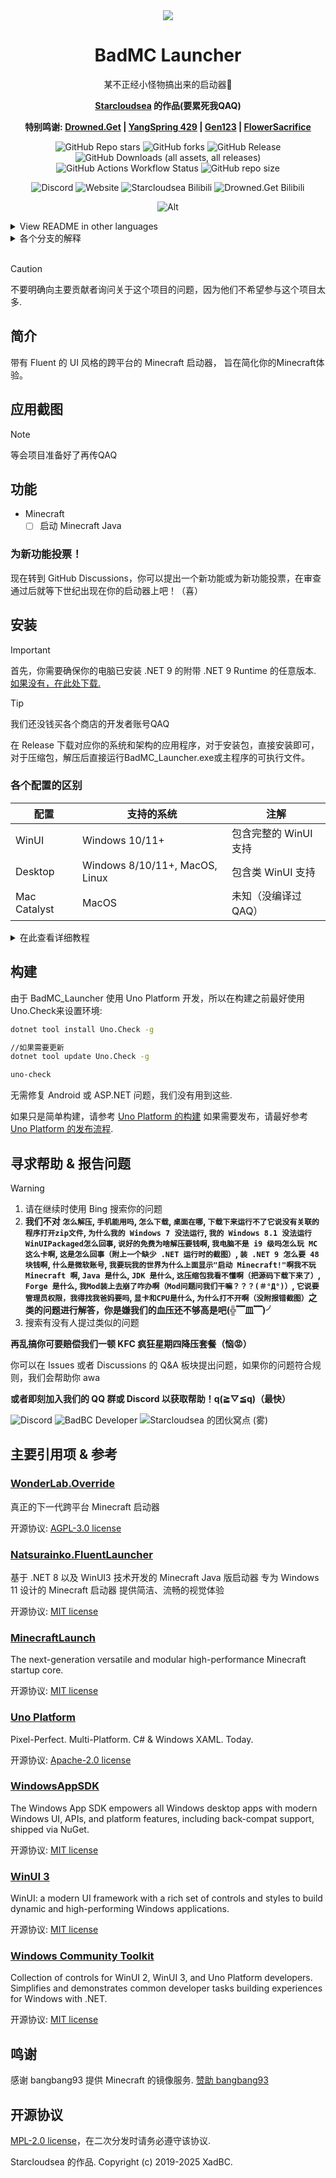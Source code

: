 <div align="center">

<img src="https://github.com/BadBC-Studio/BadMC_Launcher/blob/Release/BadMC_Launcher/Assets/Icons/appicon_full.png"/>

# BadMC Launcher

某不正经小怪物搞出来的启动器🤪

**[Starcloudsea](https://github.com/Starcloudsea) 的作品(要累死我QAQ)**

**特别鸣谢:
[Drowned.Get](https://github.com/DrownedGet) |
[YangSpring 429](https://github.com/YangSpring429) |
[Gen123](https://github.com/geenh) |
[FlowerSacrifice](https://github.com/FlowerSacrifice)**

![GitHub Repo stars](https://img.shields.io/github/stars/BadBC-Studio/BadMC_Launcher?style=for-the-badge&logo=github&logoColor=0077FF&labelColor=F3F3F3&color=0077ff)
![GitHub forks](https://img.shields.io/github/forks/BadBC-Studio/BadMC_Launcher?style=for-the-badge&logo=github&logoColor=0077FF&labelColor=F3F3F3&color=0077FF)
![GitHub Release](https://img.shields.io/github/v/release/BadBC-Studio/BadMC_Launcher?include_prereleases&sort=date&display_name=release&style=for-the-badge&logo=github&logoColor=0077FF&labelColor=f3f3f3&color=0077ff)
![GitHub Downloads (all assets, all releases)](https://img.shields.io/github/downloads/BadBC-Studio/BadMC_Launcher/total?style=for-the-badge&logo=github&logoColor=0077FF&labelColor=F3F3F3&color=0077FF)
![GitHub Actions Workflow Status](https://img.shields.io/github/actions/workflow/status/BadBC-Studio/BadMC-Launcher/ci.yml?branch=Release&style=for-the-badge&logo=github&logoColor=0077FF&labelColor=F3F3F3&color=0077FF)
![GitHub repo size](https://img.shields.io/github/repo-size/BadBC-Studio/BadMC_Launcher?style=for-the-badge&logo=github&logoColor=0077FF&labelColor=F3F3F3&color=0077FF)

![Discord](https://img.shields.io/discord/1025379148304240690?style=for-the-badge&logo=discord&logoColor=FF0000&label=Discord&labelColor=F3F3F3&color=FF0000&link=https%3A%2F%2Fdiscord.gg%2FjfZPPpC3Av)
![Website](https://img.shields.io/website?url=https%3A%2F%2FBadBC-Studio.github.io%2FBadMC_Launcher&style=for-the-badge&logo=Vite&logoColor=FF0000&label=Pages&labelColor=F3F3F3&color=FF0000&link=https%3A%2F%2FBadBC-Studio.github.io%2FBadMC_Launcher)
![Starcloudsea Bilibili](https://img.shields.io/badge/Bilibili-Starcloudsea-FF0000?style=for-the-badge&logo=bilibili&logoColor=FF0000&labelColor=F3F3F3&link=https%3A%2F%2Fspace.bilibili.com%2F2123349162)
![Drowned.Get Bilibili](https://img.shields.io/badge/Bilibili-Drowned.Get-FF0000?style=for-the-badge&logo=bilibili&logoColor=FF0000&labelColor=F3F3F3&link=https%3A%2F%2Fspace.bilibili.com%2F527675045)

![Alt](https://repobeats.axiom.co/api/embed/0b7fadbd7ecc0d0650374fded18845b77630e3a1.svg "Repobeats analytics image")
</div>

<details>
<summary> View README in other languages </summary>
<br/>

[**English**](https://github.com/BadBC-Studio/BadMC_Launcher/blob/Release/docs/README_enUS.md)

> Want to contribute more languages? Please try opening a new pull request.
<br/>
</details>

<details>
<summary> 各个分支的解释 </summary>
<br/>

### Release 分支

这个分支的内容用于正式版本，它接收的更新最稳定，也最晚收到更新。

但是根据Starcloudsea的更新速度来看你可能需要等待一个世纪才能等到一个更新(。・・。)（不是）

### Preview

更新较快的分支.

Drowned 分支的测试员（指每个更新分支在Drowned分支的启动器和 Drowned.Get~~（我被绑#……@&*！）~~ ）共同努力后发现这玩意也看不出什么 Bug 了之后直接通过 pr（不是那个 Pr！）直接变基到 Preview 分支的更新

由于更新较慢，所以在分支有更新时将编译一个新版本并发布到Release。

这个分支较为稳定，所以如果你想体验一下新功能，你可以试试这个（

### Drowned 分支

更新最快的分支.

为啥啥更新这么快？

因为溺尸不睡觉于是Starcloudsea就把Drowned.Get绑架过来当免费劳动力了（Drowned.et: w@！#@&（*/#……*&......）

在有一个新功能后Backup会打开一个拉取请求，这个拉取请求将把这个新功能变基到Drowne分支，GitHub将每周三检查提交，在发现新提交后将编译一个版本到Release.

### Backup:

讲个笑话，Starcloudsea 曾经用 Git 成功删除了它的整个解决方案......

所以这是它长的记性o(TヘTo) Backup分支的内容不会在Release出现，因为这个分支是为防止解决方案丢失而做的备份，可能能用，可能不能用（

没错，这个才是最最最新的分支！

但是你千万别把它在正式环境用啊Σ(っ °Д °;)っ 不过你可以在这个分支的提交记录中看见一堆 Starcloudsea 发癫发的东西（

<br/>
</details>
<br/>

> [!CAUTION]
> 不要明确向主要贡献者询问关于这个项目的问题，因为他们不希望参与这个项目太多.

## 简介

带有 Fluent 的 UI 风格的跨平台的 Minecraft 启动器，
旨在简化你的Minecraft体验。

## 应用截图
> [!NOTE]
> 等会项目准备好了再传QAQ

## 功能
- Minecraft
  - [ ] 启动 Minecraft Java

### 为新功能投票！

现在转到 GitHub Discussions，你可以提出一个新功能或为新功能投票，在审查通过后就等下世纪出现在你的启动器上吧！（喜）

## 安装

> [!IMPORTANT]
> 首先，你需要确保你的电脑已安装 .NET 9 的附带 .NET 9 Runtime 的任意版本.
> [如果没有，在此处下载.](https://dotnet.microsoft.com/zh-cn/download/dotnet/9.0)

> [!TIP]
> 我们还没钱买各个商店的开发者账号QAQ

在 Release 下载对应你的系统和架构的应用程序，对于安装包，直接安装即可，对于压缩包，解压后直接运行BadMC_Launcher.exe或主程序的可执行文件。

### 各个配置的区别

| 配置         | 支持的系统                     | 注解                  |
|--------------|--------------------------------|-----------------------|
| WinUI        | Windows 10/11+                 | 包含完整的 WinUI 支持 |
| Desktop      | Windows 8/10/11+, MacOS, Linux | 包含类 WinUI 支持     |
| Mac Catalyst | MacOS                          | 未知（没编译过QAQ）   |

<details>
<summary> 在此查看详细教程 </summary>
<br/>

### Windows

> 适用范围
>
> WinUI: Windows 10/11+
>
> Desktop: Windows 8/10/11+
>
> Arm64, x64, x86

安装包: `BadMC_Launcher.\<你的系统架构\>-WinUIPackaged.msix` `BadMC_Launcher.\<你的系统架构\>-DesktopWindows.exe`
下载后直接直接运行程序即可进入安装流程。

压缩包: `BadMC_Launcher.\<你的系统架构\>-WinUIUnpackaged.zip` `BadMC_Launcher.\<你的系统架构\>-DesktopWindows.zip`
下载后解压然后运行BadMC_Launcher.exe.（**这不是安装程序！**）

### macOS

> 适用范围
>
> 所有支持 .NET 9 和 Mac Catalyst 的 macOS（macOS 10.15+）
>
> Arm64, x64, x86

安装包: `BadMC_Launcher.\<你的系统架构\>-DesktopMacOS.dmg` `BadMC_Launcher.\<你的系统架构\>-MacCatalyst.pkg`
下载后直接直接运行程序即可进入安装流程.

压缩包: `BadMC_Launcher.\<你的系统架构\>-DesktopMacOS.zip` `BadMC_Launcher.\<你的系统架构\>-MacCatalyst.zip`
下载后解压然后运行BadMC_Launcher.app.（**这不是安装程序！**）

> [!IMPORTANT]
> 如果无法安装，请在终端运行这行命令.
> ```bash
> sudo spctl  --master-disable
> ```
> 然后打开`系统偏好设置 \> 隐私与安全性 \> 安全性`，点击`任何来源`.
> 这将允许MacOS从任何来源安装软件，你可以在设置将其关闭.
>
> 如果依然无法安装，请尝试在终端运行这行命令.
> sudo xattr -rd com.apple.quarantine \<你的dmg文件的路径，你可以直接将dmg文件拖到这里.\>
>
> 运行这些命令可能会要求你输入管理员密码已验证身份，不过注意，在你输入密码时，终端不会显示你的输入.

### Linux

> 适用范围
>
> 所有支持 .NET 9 的 Linux
>
> Arm64, x64, x86

安装包: `BadMC_Launcher.\<你的系统架构\>-DesktopLinux.snap`
下载后定位到安装包所在位置，使用snap安装BadMC_Launcher.
```bash
sudo snap install BadMC_Launcher.\<你的系统架构\>-DesktopLinux.snap --dangerous --classic
```

Snap应用商店:
直接在命令行输入这段命令以安装BadMC Launcher.
```bash
sudo snap install BadMC_Launcher
```

<br/>
</details>

## 构建

由于 BadMC_Launcher 使用 Uno Platform 开发，所以在构建之前最好使用Uno.Check来设置环境:

```bash
dotnet tool install Uno.Check -g

//如果需要更新
dotnet tool update Uno.Check -g

uno-check
```
无需修复 Android 或 ASP.NET 问题，我们没有用到这些.

如果只是简单构建，请参考 [Uno Platform 的构建](https://platform.uno/docs/articles/uno-development/building-uno-ui.html)
如果需要发布，请最好参考 [Uno Platform 的发布流程](https://platform.uno/docs/articles/uno-publishing-overview.html).

## 寻求帮助 & 报告问题

> [!WARNING]
> 1. 请在继续时使用 Bing 搜索你的问题
> 2. **我们不对 `怎么解压`, `手机能用吗`, `怎么下载`, `桌面在哪`, `下载下来运行不了它说没有关联的程序打开zip文件`, `为什么我的 Windows 7 没法运行`, `我的 Windows 8.1 没法运行WinUIPackaged怎么回事`, `说好的免费为啥解压要钱啊`, `我电脑不是 i9 级吗怎么玩 MC 这么卡啊`, `这是怎么回事（附上一个缺少 .NET 运行时的截图）`, `装 .NET 9 怎么要 48 块钱啊`, `什么是微软账号`, `我要玩我的世界为什么上面显示"启动 Minecraft!"啊我不玩 Minecraft 啊`, `Java 是什么`, `JDK 是什么`, `这压缩包我看不懂啊（把源码下载下来了）`, `Forge 是什么`, `我Mod装上去崩了咋办啊（Mod问题问我们干嘛？？？(＃°Д°)）`, `它说要管理员权限，我得找我爸妈要吗`, `显卡和CPU是什么`, `为什么打不开啊（没附报错截图）`之类的问题进行解答，你是嫌我们的血压还不够高是吧(╬▔皿▔)╯**
> 4. 搜索有没有人提过类似的问题
>
> **再乱搞你可要赔偿我们一顿 KFC 疯狂星期四降压套餐（恼😡）**

你可以在 Issues 或者 Discussions 的 Q&A 板块提出问题，如果你的问题符合规则，我们会帮助你 awa

**或者即刻加入我们的 QQ 群或 Discord 以获取帮助！q(≧▽≦q)（最快）**

![Discord](https://img.shields.io/discord/1025379148304240690?style=for-the-badge&logo=discord&logoColor=0077FF&label=Discord&labelColor=F3F3F3&color=0077FF&link=https%3A%2F%2Fdiscord.gg%2FjfZPPpC3Av)
![BadBC Developer](https://img.shields.io/badge/BadBC%20Developer-%E7%94%B3%E8%AF%B7%20BadBC%20Developer%20%E6%88%90%E5%91%98-0077FF?style=for-the-badge&labelColor=F3F3F3&link=https%3A%2F%2Fforms.office.com%2Fr%2Fmp5madSnHi)
![Starcloudsea 的团伙窝点 (雾)](https://img.shields.io/badge/Starcloudsea%20%E7%9A%84%E5%9B%A2%E4%BC%99%E7%AA%9D%E7%82%B9%20(%E9%9B%BE)-631610017-0077FF?style=for-the-badge&labelColor=F3F3F3&link=https%3A%2F%2Fqm.qq.com%2Fq%2FtLesvcJCa4)

## 主要引用项 & 参考

### [WonderLab.Override](https://github.com/Bless-Studio/WonderLab.Override)

真正的下一代跨平台 Minecraft 启动器

开源协议: [AGPL-3.0 license](https://github.com/Bless-Studio/WonderLab.Override/blob/master/LICENSE)

### [Natsurainko.FluentLauncher](https://github.com/Xcube-Studio/Natsurainko.FluentLauncher)

基于 .NET 8 以及 WinUI3 技术开发的 Minecraft Java 版启动器
专为 Windows 11 设计的 Minecraft 启动器
提供简洁、流畅的视觉体验

开源协议: [MIT license](https://github.com/Xcube-Studio/Natsurainko.FluentLauncher/blob/main/LICENSE)

### [MinecraftLaunch](https://github.com/Bless-Studio/MinecraftLaunch)

The next-generation versatile and modular high-performance Minecraft startup core.

开源协议: [MIT license](https://github.com/Bless-Studio/MinecraftLaunch/blob/4.0.x/LICENSE)

### [Uno Platform](https://github.com/unoplatform/uno)

Pixel-Perfect. Multi-Platform. C# & Windows XAML. Today.

开源协议: [Apache-2.0 license](https://github.com/unoplatform/uno/blob/master/License.md)

### [WindowsAppSDK](https://github.com/microsoft/WindowsAppSDK)

The Windows App SDK empowers all Windows desktop apps with modern Windows UI, APIs, and platform features, including back-compat support, shipped via NuGet.

开源协议: [MIT license](https://github.com/microsoft/WindowsAppSDK/blob/main/LICENSE)

### [WinUI 3](https://github.com/microsoft/microsoft-ui-xaml)

WinUI: a modern UI framework with a rich set of controls and styles to build dynamic and high-performing Windows applications.

开源协议: [MIT license](https://github.com/microsoft/microsoft-ui-xaml/blob/main/LICENSE)

### [Windows Community Toolkit](https://github.com/CommunityToolkit/Windows)

Collection of controls for WinUI 2, WinUI 3, and Uno Platform developers. Simplifies and demonstrates common developer tasks building experiences for Windows with .NET.

开源协议: [MIT license](https://github.com/CommunityToolkit/Windows/blob/main/License.md)

## 鸣谢

感谢 bangbang93 提供 Minecraft 的镜像服务.
[赞助 bangbang93](https://afdian.net/@bangbang93)

## 开源协议
[MPL-2.0 license](https://github.com/BadBC-Studio/BadMC_Launcher/blob/Release/LICENSE)，在二次分发时请务必遵守该协议.

Starcloudsea 的作品.
Copyright (c) 2019-2025 XadBC.
